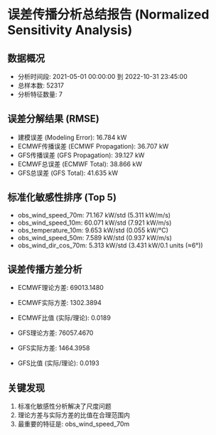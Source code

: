 
# 误差传播分析总结报告 (Normalized Sensitivity Analysis)

## 数据概况
- 分析时间段: 2021-05-01 00:00:00 到 2022-10-31 23:45:00
- 总样本数: 52317
- 分析特征数量: 7

## 误差分解结果 (RMSE)
- 建模误差 (Modeling Error): 16.784 kW
- ECMWF传播误差 (ECMWF Propagation): 36.707 kW  
- GFS传播误差 (GFS Propagation): 39.127 kW
- ECMWF总误差 (ECMWF Total): 38.866 kW
- GFS总误差 (GFS Total): 41.635 kW

## 标准化敏感性排序 (Top 5)
- obs_wind_speed_70m: 71.167 kW/std (5.311 kW/m/s)
- obs_wind_speed_10m: 60.071 kW/std (7.921 kW/m/s)
- obs_temperature_10m: 9.653 kW/std (0.055 kW/°C)
- obs_wind_speed_50m: 7.589 kW/std (0.937 kW/m/s)
- obs_wind_dir_cos_70m: 5.313 kW/std (3.431 kW/0.1 units (≈6°))

## 误差传播方差分析
- ECMWF理论方差: 69013.1480
- ECMWF实际方差: 1302.3894
- ECMWF比值 (实际/理论): 0.0189

- GFS理论方差: 76057.4670
- GFS实际方差: 1464.3958
- GFS比值 (实际/理论): 0.0193

## 关键发现
1. 标准化敏感性分析解决了尺度问题
2. 理论方差与实际方差的比值在合理范围内
3. 最重要的特征是: obs_wind_speed_70m

